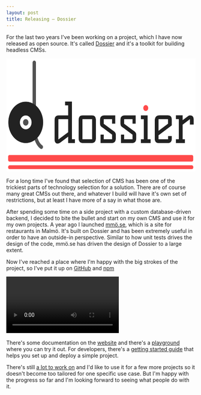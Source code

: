 ```yaml
---
layout: post
title: Releasing — Dossier
---
```


For the last two years I've been working on a project, which I have now released as open source. It's called [Dossier](https://www.dossierhq.dev/) and it's a toolkit for building headless CMSs.

<img src="/static/images/posts/dossier-logo.svg" alt="Dossier logo" height="300">

For a long time I've found that selection of CMS has been one of the trickiest parts of technology selection for a solution. There are of course many great CMSs out there, and whatever I build will have it's own set of restrictions, but at least I have more of a say in what those are.

After spending some time on a side project with a custom database-driven backend, I decided to bite the bullet and start on my own CMS and use it for my own projects. A year ago I launched [mmö.se](https://mmö.se/), which is a site for restaurants in Malmö. It's built on Dossier and has been extremely useful in order to have an outside-in perspective. Similar to how unit tests drives the design of the code, mmö.se has driven the design of Dossier to a large extent.

Now I've reached a place where I'm happy with the big strokes of the project, so I've put it up on [GitHub](https://github.com/dossierhq/dossierhq/) and [npm](https://www.npmjs.com/org/dossierhq)

![Repo activity](/static/videos/posts/dossier-gource.webm)

There's some documentation on the [website](https://www.dossierhq.dev/docs) and there's a [playground](https://playground.dossierhq.dev/) where you can try it out. For developers, there's a [getting started guide](https://www.dossierhq.dev/docs/getting-started) that helps you set up and deploy a simple project.

There's still [a lot to work on](https://www.dossierhq.dev/docs/limitations) and I'd like to use it for a few more projects so it doesn't become too tailored for one specific use case. But I'm happy with the progress so far and I'm looking forward to seeing what people do with it.
